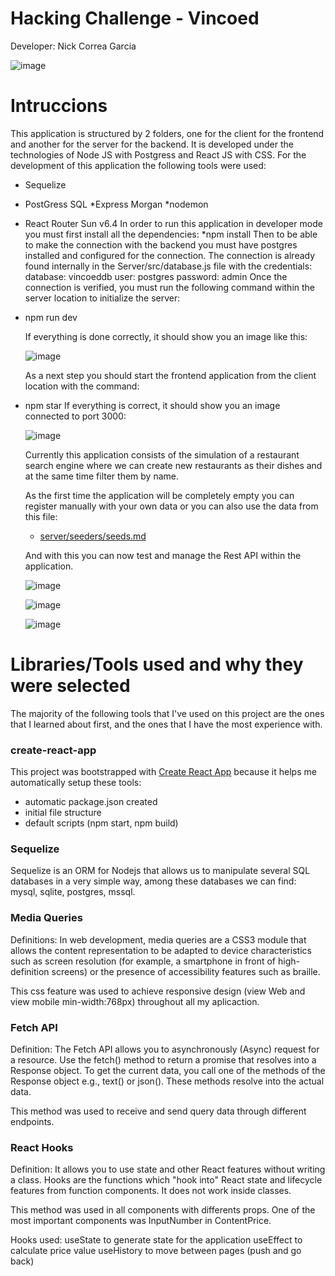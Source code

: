 # Hacking Challenge - Vincoed

Developer: Nick Correa Garcia

![image](https://user-images.githubusercontent.com/68827067/197315684-53231edc-c171-4eaa-9a74-65bee599e168.png)

# Intruccions

This application is structured by 2 folders, one for the client for the frontend and another for the server for the backend.
It is developed under the technologies of Node JS with Postgress and React JS with CSS.
For the development of this application the following tools were used:

- Sequelize
- PostGress SQL
  *Express Morgan
  *nodemon
- React Router Sun v6.4
  In order to run this application in developer mode you must first install all the dependencies:
  \*npm install
  Then to be able to make the connection with the backend you must have postgres installed and configured for the connection.
  The connection is already found internally in the Server/src/database.js file with the credentials:
  database: vincoeddb
  user: postgres
  password: admin
  Once the connection is verified, you must run the following command within the server location to initialize the server:
- npm run dev

  If everything is done correctly, it should show you an image like this:

  ![image](https://user-images.githubusercontent.com/68827067/197311521-cef0d485-b529-42b5-acb1-3ad8372b2f17.png)

  As a next step you should start the frontend application from the client location with the command:

- npm star
  If everything is correct, it should show you an image connected to port 3000:

  ![image](https://user-images.githubusercontent.com/68827067/197312295-f5938e11-8529-468f-8c66-acba1b565ddb.png)

  Currently this application consists of the simulation of a restaurant search engine where we can create new restaurants as their dishes and at the same time filter them by name.

  As the first time the application will be completely empty you can register manually with your own data or you can also use the data from this file:

  - [server/seeders/seeds.md](https://github.com/nickcoga/Vincoed/blob/main/server/seeders/seeds.md)

  And with this you can now test and manage the Rest API within the application.

  ![image](https://user-images.githubusercontent.com/68827067/197315322-b03098e0-e9b8-4b26-bc1d-ed92f492e885.png)

  ![image](https://user-images.githubusercontent.com/68827067/197315366-2ab3da19-040a-41d8-ba35-820aaac6cdb1.png)

  ![image](https://user-images.githubusercontent.com/68827067/197315443-ccd0b184-5354-481f-aa3b-7fd75a217274.png)

# Libraries/Tools used and why they were selected

The majority of the following tools that I've used on this project are the ones that I learned about first, and the ones that I have the most experience with.

### create-react-app

This project was bootstrapped with [Create React App](https://github.com/facebook/create-react-app) because it helps me automatically setup these tools:

- automatic package.json created
- initial file structure
- default scripts (npm start, npm build)

### Sequelize

Sequelize is an ORM for Nodejs that allows us to manipulate several SQL databases in a very simple way, among these databases we can find: mysql, sqlite, postgres, mssql.

### Media Queries

Definitions: In web development, media queries are a CSS3 module that allows the content representation to be adapted to device characteristics such as screen resolution (for example, a smartphone in front of high-definition screens) or the presence of accessibility features such as braille.

This css feature was used to achieve responsive design (view Web and view mobile min-width:768px) throughout all my aplicaction.

### Fetch API

Definition: The Fetch API allows you to asynchronously (Async) request for a resource. Use the fetch() method to return a promise that resolves into a Response object. To get the current data, you call one of the methods of the Response object e.g., text() or json(). These methods resolve into the actual data.

This method was used to receive and send query data through different endpoints.

### React Hooks

Definition: It allows you to use state and other React features without writing a class. Hooks are the functions which "hook into" React state and lifecycle features from function components. It does not work inside classes.

This method was used in all components with differents props. One of the most important components was InputNumber in ContentPrice.

Hooks used:
useState to generate state for the application
useEffect to calculate price value
useHistory to move between pages (push and go back)
